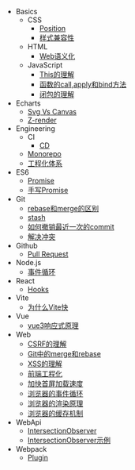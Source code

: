   - Basics
    - CSS
      - [Position](/md/Basics/CSS/Position.md)
      - [样式兼容性](/md/Basics/CSS/样式兼容性.md)
    - HTML
      - [Web语义化](/md/Basics/HTML/Web语义化.md)
    - JavaScript
      - [This的理解](/md/Basics/JavaScript/This的理解.md)
      - [函数的call,apply和bind方法](/md/Basics/JavaScript/函数的call,apply和bind方法.md)
      - [闭包的理解](/md/Basics/JavaScript/闭包的理解.md)
  - Echarts
    - [Svg Vs Canvas](/md/Echarts/Svg%20Vs%20Canvas.md)
    - [Z-render](/md/Echarts/Z-render.md)
  - Engineering
    - CI
      - [CD](/md/Engineering/CI/CD.md)
    - [Monorepo](/md/Engineering/Monorepo.md)
    - [工程化体系](/md/Engineering/工程化体系.md)
  - ES6
    - [Promise](/md/ES6/Promise.md)
    - [手写Promise](/md/ES6/手写Promise.md)
  - Git
    - [rebase和merge的区别](/md/Git/rebase和merge的区别.md)
    - [stash](/md/Git/stash.md)
    - [如何撤销最近一次的commit](/md/Git/如何撤销最近一次的commit.md)
    - [解决冲突](/md/Git/解决冲突.md)
  - Github
    - [Pull Request](/md/Github/Pull%20Request.md)
  - Node.js
    - [事件循环](/md/Node.js/事件循环.md)
  - React
    - [Hooks](/md/React/Hooks.md)
  - Vite
    - [为什么Vite快](/md/Vite/为什么Vite快.md)
  - Vue
    - [vue3响应式原理](/md/Vue/vue3响应式原理.md)
  - Web
    - [CSRF的理解](/md/Web/CSRF的理解.md)
    - [Git中的merge和rebase](/md/Web/Git中的merge和rebase.md)
    - [XSS的理解](/md/Web/XSS的理解.md)
    - [前端工程化](/md/Web/前端工程化.md)
    - [加快首屏加载速度](/md/Web/加快首屏加载速度.md)
    - [浏览器的事件循环](/md/Web/浏览器的事件循环.md)
    - [浏览器的渲染原理](/md/Web/浏览器的渲染原理.md)
    - [浏览器的缓存机制](/md/Web/浏览器的缓存机制.md)
  - WebApi
    - [IntersectionObserver](/md/WebApi/IntersectionObserver.md)
    - [IntersectionObserver示例](/md/WebApi/IntersectionObserver示例.html)
  - Webpack
    - [Plugin](/md/Webpack/Plugin.md)
